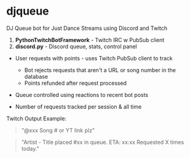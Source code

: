 # djqueue
DJ Queue bot for Just Dance Streams using Discord and Twitch

1. **PythonTwitchBotFramework** - Twitch IRC w PubSub client
2. **discord.py** - Discord queue, stats, control panel

- User requests with points - uses Twitch PubSub client to track
  - Bot rejects requests that aren't a URL or song number in the database
  - Points refunded after request processed

- Queue controlled using reactions to recent bot posts
- Number of requests tracked per session & all time

Twitch Output Example:

  > "@xxx Song # or YT link plz"
  
  > "Artist - Title placed #xx in queue.  ETA: xx:xx  Requested X times today."

